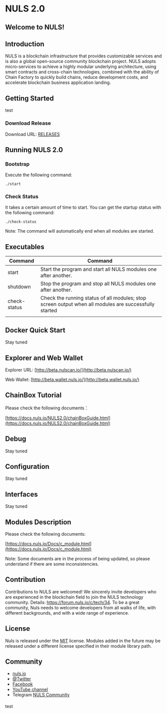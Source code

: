 # NULS 2.0

## Welcome to NULS! ##


## Introduction

NULS is a blockchain infrastructure
that provides customizable services
and is also a global open-source
community blockchain project. NULS
adopts micro-services to achieve a
highly modular underlying
architecture, using smart contracts
and cross-chain technologies,
combined with the ability of Chain
Factory to quickly build chains, reduce
development costs, and accelerate
blockchain business application
landing.

## Getting Started

test

### Download Release

Download URL: [RELEASES](https://github.com/nuls-io/nuls-v2/releases)

## Running NULS 2.0

### Bootstrap

Execute the following command:

```
./start
```

### Check Status

It takes a certain amount of time to start. You can get the startup status with the following command:

```
./check-status
```

Note: The command will automatically end when all modules are started.

## Executables

| Command      | Command                                                      |
| ------------ | ------------------------------------------------------------ |
| start        | Start the program and start all NULS modules one after another. |
| shutdown     | Stop the program and stop all NULS modules one after another. |
| check-status | Check the running status of all modules; stop screen output when all modules are successfully started |
|              |                                                              |

## Docker Quick Start

Stay tuned

## Explorer and Web Wallet

Explorer URL:  [http://beta.nulscan.io/](http://beta.nulscan.io/)

Web Wallet: [http://beta.wallet.nuls.io/](http://beta.wallet.nuls.io/)

## ChainBox Tutorial

Please check the following documents：

[https://docs.nuls.io/NULS2.0/chainBoxGuide.html](https://docs.nuls.io/NULS2.0/chainBoxGuide.html)

## Debug

Stay tuned

## Configuration

Stay tuned

## Interfaces

Stay tuned

## Modules Description

Please check the following documents:

[https://docs.nuls.io/Docs/c_module.html](https://docs.nuls.io/Docs/c_module.html)

Note: Some documents are in the process of being updated, so please understand if there are some inconsistencies.

## Contribution

Contributions to NULS are welcomed! We sincerely invite developers who are experienced in the blockchain field to join the NULS technology community. Details: https://forum.nuls.io/c/tech/34. To be a great community, Nuls needs to welcome developers from all walks of life, with different backgrounds, and with a wide range of experience.

## License

Nuls is released under the [MIT](http://opensource.org/licenses/MIT) license.
Modules added in the future may be released under a different license specified in their module library path.

## Community

- [nuls.io](https://nuls.io/)
- [@Twitter](https://twitter.com/nulsservice)
- [Facebook](https://www.facebook.com/nulscommunity/)
- [YouTube channel](https://www.youtube.com/channel/UC8FkLeF4QW6Undm4B3InN1Q?view_as=subscriber)
- Telegram [NULS Community](https://t.me/Nulsio)

####  

test
